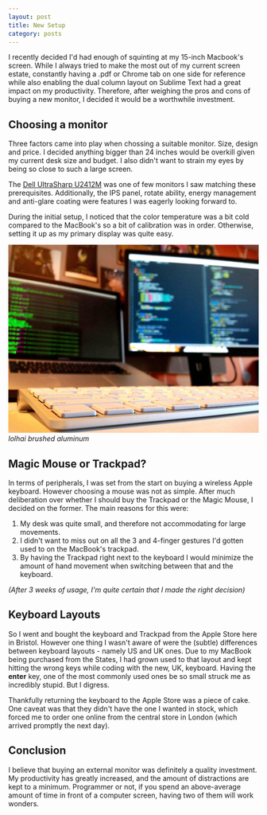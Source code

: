 ```yaml
---
layout: post
title: New Setup
category: posts
---
```


I recently decided I'd had enough of squinting at my 15-inch Macbook's screen. While I always tried to make the most out of my current screen estate, constantly having a .pdf or Chrome tab on one side for reference while also enabling the dual column layout on Sublime Text had a great impact on my productivity. Therefore, after weighing the pros and cons of buying a new monitor, I decided it would be a worthwhile investment.

Choosing a monitor
---
Three factors came into play when chossing a suitable monitor. Size, design and price.
I decided anything bigger than 24 inches would be overkill given my current desk size and budget. I also didn't want to strain my eyes by being so close to such a large screen.

The [Dell UltraSharp U2412M](http://www.amazon.com/Dell-UltraSharp-U2412M-LED-Monitor/dp/B005JN9310) was one of few monitors I saw matching these prerequisites. Additionally, the IPS panel, rotate ability, energy management and anti-glare coating were features I was eagerly looking forward to.

During the initial setup, I noticed that the color temperature was a bit cold compared to the MacBook's so a bit of calibration was in order. Otherwise, setting it up as my primary display was quite easy.

![dual monitors](/images/dualmonitors.jpg "lolhai brushed aluminum")
*lolhai brushed aluminum*


Magic Mouse or Trackpad?
---
In terms of peripherals, I was set from the start on buying a wireless Apple keyboard. However choosing a mouse was not as simple. After much deliberation over whether I should buy the Trackpad or the Magic Mouse, I decided on the former. The main reasons for this were:

1. My desk was quite small, and therefore not accommodating for large movements.
2. I didn't want to miss out on all the 3 and 4-finger gestures I'd gotten used to on the MacBook's trackpad.
3. By having the Trackpad right next to the keyboard I would minimize the amount of hand movement when switching between that and the keyboard.

*(After 3 weeks of usage, I'm quite certain that I made the right decision)*

Keyboard Layouts
---
So I went and bought the keyboard and Trackpad from the Apple Store here in Bristol. However one thing I wasn't aware of were the (subtle) differences between keyboard layouts - namely US and UK ones. Due to my MacBook being purchased from the States, I had grown used to that layout and kept hitting the wrong keys while coding with the new, UK, keyboard. Having the **enter** key, one of the most commonly used ones be so small struck me as incredibly stupid. But I digress.

Thankfully returning the keyboard to the Apple Store was a piece of cake. One caveat was that they didn't have the one I wanted in stock, which forced me to order one online from the central store in London (which arrived promptly the next day).

Conclusion
---
I believe that buying an external monitor was definitely a quality investment. My productivity has greatly increased, and the amount of distractions are kept to a minimum. Programmer or not, if you spend an above-average amount of time in front of a computer screen, having two of them will work wonders.


